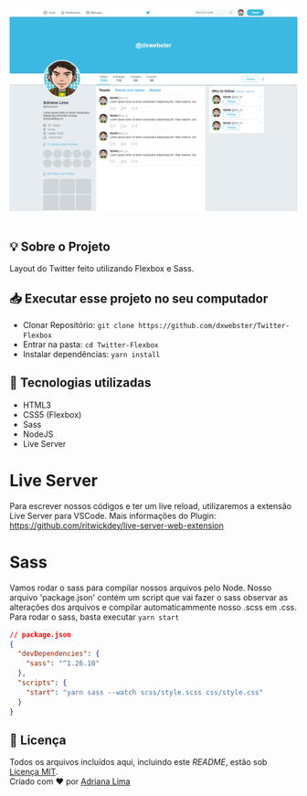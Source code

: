 <p align="center">
  <img src="./readme/Twitter.png"  width="550"/>
  <br><br>
</p>

## 💡 Sobre o Projeto

Layout do Twitter feito utilizando Flexbox e Sass.

## 📥 Executar esse projeto no seu computador

- Clonar Repositório: `git clone https://github.com/dxwebster/Twitter-Flexbox`
- Entrar na pasta: `cd Twitter-Flexbox`
- Instalar dependências: `yarn install`

## 🚀 Tecnologias utilizadas

- HTML3
- CSS5 (Flexbox)
- Sass
- NodeJS
- Live Server

# Live Server

Para escrever nossos códigos e ter um live reload, utilizaremos a extensão Live Server para VSCode.
Mais informações do Plugin: https://github.com/ritwickdey/live-server-web-extension

# Sass

Vamos rodar o sass para compilar nossos arquivos pelo Node. Nosso arquivo 'package.json' contém um script que vai fazer o sass observar as alterações dos arquivos e compilar automaticammente nosso .scss em .css. Para rodar o sass, basta executar `yarn start`

```json
// package.json
{
  "devDependencies": {
    "sass": "^1.26.10"
  },
  "scripts": {
    "start": "yarn sass --watch scss/style.scss css/style.css"
  }
}
```

## 📕 Licença

Todos os arquivos incluídos aqui, incluindo este _README_, estão sob [Licença MIT](./LICENSE).<br>
Criado com ❤ por [Adriana Lima](https://github.com/dxwebster)
